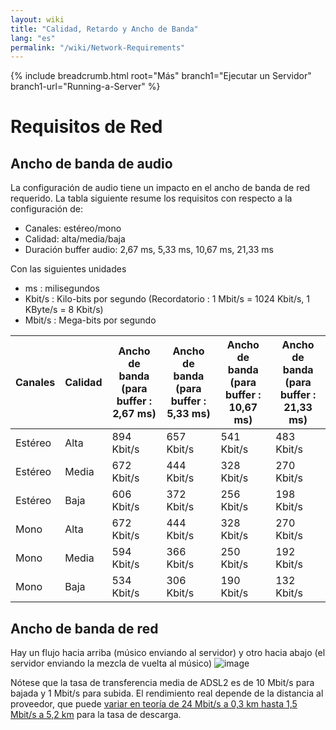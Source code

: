 ```yaml
---
layout: wiki
title: "Calidad, Retardo y Ancho de Banda"
lang: "es"
permalink: "/wiki/Network-Requirements"
---
```


{% include breadcrumb.html root="Más" branch1="Ejecutar un Servidor" branch1-url="Running-a-Server"  %}

# Requisitos de Red

## Ancho de banda de audio

La configuración de audio tiene un impacto en el ancho de banda de red requerido. La tabla siguiente resume los requisitos con respecto a la configuración de:
* Canales: estéreo/mono
* Calidad: alta/media/baja
* Duración buffer audio: 2,67 ms, 5,33 ms, 10,67 ms, 21,33 ms

Con las siguientes unidades
* ms : milisegundos
* Kbit/s : Kilo-bits por segundo (Recordatorio : 1 Mbit/s = 1024 Kbit/s, 1 KByte/s = 8 Kbit/s)
* Mbit/s : Mega-bits por segundo

| Canales | Calidad | Ancho de banda (para buffer : 2,67 ms) | Ancho de banda (para buffer : 5,33 ms) | Ancho de banda (para buffer : 10,67 ms) | Ancho de banda (para buffer : 21,33 ms) |
| --------- | ------ | -------- | -------- | -------- | -------- |
| Estéreo | Alta | 894 Kbit/s | 657 Kbit/s | 541 Kbit/s | 483 Kbit/s |
| Estéreo | Media | 672 Kbit/s | 444 Kbit/s | 328 Kbit/s | 270 Kbit/s |
| Estéreo | Baja | 606 Kbit/s | 372 Kbit/s | 256 Kbit/s | 198 Kbit/s |
| Mono | Alta | 672 Kbit/s | 444 Kbit/s | 328 Kbit/s | 270 Kbit/s |
| Mono | Media | 594 Kbit/s | 366 Kbit/s | 250 Kbit/s | 192 Kbit/s |
| Mono | Baja | 534 Kbit/s | 306 Kbit/s | 190 Kbit/s | 132 Kbit/s |

## Ancho de banda de red

Hay un flujo hacia arriba (músico enviando al servidor) y otro hacia abajo (el servidor enviando la mezcla de vuelta al músico)
![image](https://user-images.githubusercontent.com/9976944/79274940-999b0b00-7ea5-11ea-85be-3ded5ee198d5.png)

Nótese que la tasa de transferencia media de ADSL2 es de 10 Mbit/s para bajada y 1 Mbit/s para subida. El rendimiento real depende de la distancia al proveedor, que puede [variar en teoría de 24 Mbit/s a 0,3 km hasta 1,5 Mbit/s a 5,2 km](https://en.wikipedia.org/wiki/Asymmetric_digital_subscriber_line) para la tasa de descarga.

